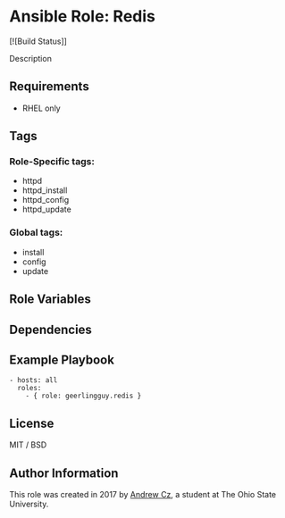 # Ansible Role: Redis

[![Build Status]]

Description

## Requirements

* RHEL only

## Tags

### Role-Specific tags:

* httpd
* httpd_install
* httpd_config
* httpd_update

### Global tags:

* install
* config
* update

## Role Variables


## Dependencies



## Example Playbook

    - hosts: all
      roles:
        - { role: geerlingguy.redis }

## License

MIT / BSD

## Author Information

This role was created in 2017 by [Andrew Cz](https://hobbithole.blue), a student at The Ohio State University.

